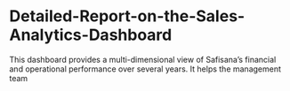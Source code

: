 # Detailed-Report-on-the-Sales-Analytics-Dashboard
This dashboard provides a multi-dimensional view of Safisana’s financial and operational performance over several years. It helps the management team
